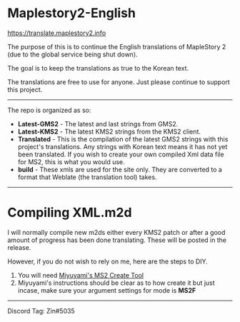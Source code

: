 # Maplestory2-English
https://translate.maplestory2.info

The purpose of this is to continue the English translations of MapleStory 2 (due to the global service being shut down).

The goal is to keep the translations as true to the Korean text. 

The translations are free to use for anyone. Just please continue to support this project.

---
The repo is organized as so:
 
- **Latest-GMS2** - The latest and last strings from GMS2.
- **Latest-KMS2** - The latest KMS2 strings from the KMS2 client. 
- **Translated** - This is the compilation of the latest GMS2 strings with this project's translations. Any strings with Korean text means it has not yet been translated. If you wish to create your own compiled Xml data file for MS2, this is what you would use.
- **build** - These xmls are used for the site only. They are converted to a format that Weblate (the translation tool) takes.

---
# Compiling XML.m2d
I will normally compile new m2ds either every KMS2 patch or after a good amount of progress has been done translating. These will be posted in the release.

However, if you do not wish to rely on me, here are the steps to DIY.

1. You will need [Miyuyami's MS2 Create Tool](https://github.com/Miyuyami/MS2Tools)
2. Miyuyami's instructions should be clear as to how create it but just incase, make sure your argument settings for mode is **MS2F**
---

Discord Tag: Zin#5035

